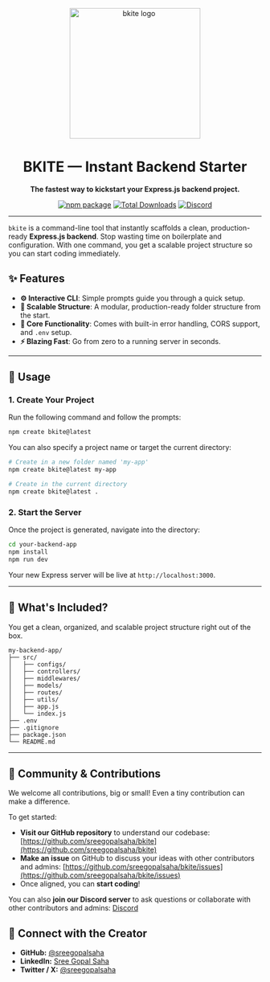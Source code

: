 <p align="center">
  <a href="https://github.com/sreegopalsaha/bkite" target="_blank" rel="noopener noreferrer">
    <img width="260" src="https://github.com/user-attachments/assets/8a7d37bf-ffb6-440e-a788-bf4cbc03d51d" alt="bkite logo">
  </a>
</p>

<h1 align="center">BKITE — Instant Backend Starter</h1>

<p align="center">
  <strong>The fastest way to kickstart your Express.js backend project.</strong>
</p>

<p align="center">
  <a href="https://www.npmjs.com/package/create-bkite"><img src="https://img.shields.io/npm/v/create-bkite?color=blue&label=npm" alt="npm package"></a>
  <a href="https://www.npmjs.com/package/create-bkite"><img src="https://img.shields.io/npm/dt/create-bkite" alt="Total Downloads"></a>
  <a href="https://discord.gg/p9GubC7ZMP"><img src="https://img.shields.io/badge/Discord-5865F2?logo=discord&logoColor=white&style=flat" alt="Discord"></a>
</p>

---

`bkite` is a command-line tool that instantly scaffolds a clean, production-ready **Express.js backend**. Stop wasting time on boilerplate and configuration. With one command, you get a scalable project structure so you can start coding immediately.

## ✨ Features

* **⚙️ Interactive CLI**: Simple prompts guide you through a quick setup.
* **📁 Scalable Structure**: A modular, production-ready folder structure from the start.
* **🔄 Core Functionality**: Comes with built-in error handling, CORS support, and `.env` setup.
* **⚡ Blazing Fast**: Go from zero to a running server in seconds.

---

## 🚀 Usage

### 1. Create Your Project

Run the following command and follow the prompts:

```bash
npm create bkite@latest
```

You can also specify a project name or target the current directory:

```bash
# Create in a new folder named 'my-app'
npm create bkite@latest my-app
```

```bash
# Create in the current directory
npm create bkite@latest .
```

### 2. Start the Server

Once the project is generated, navigate into the directory:

```bash
cd your-backend-app
npm install
npm run dev
```

Your new Express server will be live at `http://localhost:3000`.

-----

## 📁 What's Included?

You get a clean, organized, and scalable project structure right out of the box.

```
my-backend-app/
├── src/
│   ├── configs/
│   ├── controllers/
│   ├── middlewares/
│   ├── models/
│   ├── routes/
│   ├── utils/
│   ├── app.js
│   └── index.js
├── .env
├── .gitignore
├── package.json
└── README.md
```

-----
## 💬 Community & Contributions

We welcome all contributions, big or small\! Even a tiny contribution can make a difference.

To get started:

  * **Visit our GitHub repository** to understand our codebase: [https://github.com/sreegopalsaha/bkite](https://github.com/sreegopalsaha/bkite)
  * **Make an issue** on GitHub to discuss your ideas with other contributors and admins: [https://github.com/sreegopalsaha/bkite/issues](https://github.com/sreegopalsaha/bkite/issues)
  * Once aligned, you can **start coding**\!

You can also **join our Discord server** to ask questions or collaborate with other contributors and admins: [Discord](https://discord.gg/p9GubC7ZMP)

## 🔗 Connect with the Creator

* **GitHub:** [@sreegopalsaha](https://github.com/sreegopalsaha)
* **LinkedIn:** [Sree Gopal Saha](https://www.linkedin.com/in/sreegopalsaha/)
* **Twitter / X:** [@sreegopalsaha](https://x.com/sreegopalsaha)
